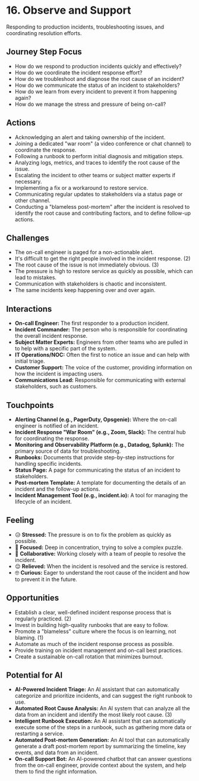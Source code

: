 # 16. Observe and Support

Responding to production incidents, troubleshooting issues, and coordinating resolution efforts.

## Journey Step Focus

*   How do we respond to production incidents quickly and effectively?
*   How do we coordinate the incident response effort?
*   How do we troubleshoot and diagnose the root cause of an incident?
*   How do we communicate the status of an incident to stakeholders?
*   How do we learn from every incident to prevent it from happening again?
*   How do we manage the stress and pressure of being on-call?

## Actions

*   Acknowledging an alert and taking ownership of the incident.
*   Joining a dedicated "war room" (a video conference or chat channel) to coordinate the response.
*   Following a runbook to perform initial diagnosis and mitigation steps.
*   Analyzing logs, metrics, and traces to identify the root cause of the issue.
*   Escalating the incident to other teams or subject matter experts if necessary.
*   Implementing a fix or a workaround to restore service.
*   Communicating regular updates to stakeholders via a status page or other channel.
*   Conducting a "blameless post-mortem" after the incident is resolved to identify the root cause and contributing factors, and to define follow-up actions.

## Challenges

*   The on-call engineer is paged for a non-actionable alert.
*   It's difficult to get the right people involved in the incident response. (2)
*   The root cause of the issue is not immediately obvious. (3)
*   The pressure is high to restore service as quickly as possible, which can lead to mistakes.
*   Communication with stakeholders is chaotic and inconsistent.
*   The same incidents keep happening over and over again.

## Interactions

*   **On-call Engineer:** The first responder to a production incident.
*   **Incident Commander:** The person who is responsible for coordinating the overall incident response.
*   **Subject Matter Experts:** Engineers from other teams who are pulled in to help with a specific part of the system.
*   **IT Operations/NOC:** Often the first to notice an issue and can help with initial triage.
*   **Customer Support:** The voice of the customer, providing information on how the incident is impacting users.
*   **Communications Lead:** Responsible for communicating with external stakeholders, such as customers.

## Touchpoints

*   **Alerting Channel (e.g., PagerDuty, Opsgenie):** Where the on-call engineer is notified of an incident.
*   **Incident Response "War Room" (e.g., Zoom, Slack):** The central hub for coordinating the response.
*   **Monitoring and Observability Platform (e.g., Datadog, Splunk):** The primary source of data for troubleshooting.
*   **Runbooks:** Documents that provide step-by-step instructions for handling specific incidents.
*   **Status Page:** A page for communicating the status of an incident to stakeholders.
*   **Post-mortem Template:** A template for documenting the details of an incident and the follow-up actions.
*   **Incident Management Tool (e.g., incident.io):** A tool for managing the lifecycle of an incident.

## Feeling

*   😥 **Stressed:** The pressure is on to fix the problem as quickly as possible.
*   🤔 **Focused:** Deep in concentration, trying to solve a complex puzzle.
*   🤝 **Collaborative:** Working closely with a team of people to resolve the incident.
*   😌 **Relieved:** When the incident is resolved and the service is restored.
*   🤓 **Curious:** Eager to understand the root cause of the incident and how to prevent it in the future.

## Opportunities

*   Establish a clear, well-defined incident response process that is regularly practiced. (2)
*   Invest in building high-quality runbooks that are easy to follow.
*   Promote a "blameless" culture where the focus is on learning, not blaming. (1)
*   Automate as much of the incident response process as possible.
*   Provide training on incident management and on-call best practices.
*   Create a sustainable on-call rotation that minimizes burnout.

## Potential for AI

*   **AI-Powered Incident Triage:** An AI assistant that can automatically categorize and prioritize incidents, and can suggest the right runbook to use.
*   **Automated Root Cause Analysis:** An AI system that can analyze all the data from an incident and identify the most likely root cause. (3)
*   **Intelligent Runbook Execution:** An AI assistant that can automatically execute some of the steps in a runbook, such as gathering more data or restarting a service.
*   **Automated Post-mortem Generation:** An AI tool that can automatically generate a draft post-mortem report by summarizing the timeline, key events, and data from an incident.
*   **On-call Support Bot:** An AI-powered chatbot that can answer questions from the on-call engineer, provide context about the system, and help them to find the right information.
